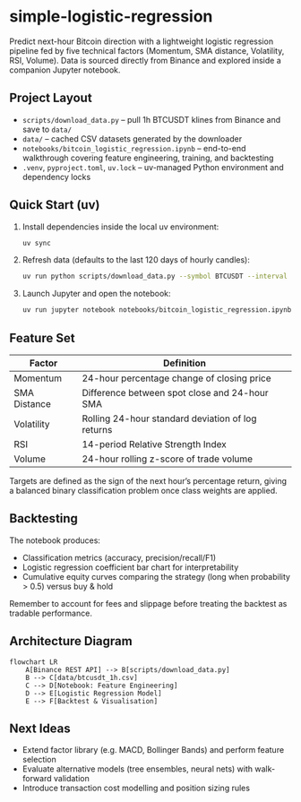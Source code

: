# simple-logistic-regression

Predict next-hour Bitcoin direction with a lightweight logistic regression pipeline fed by five technical factors (Momentum, SMA distance, Volatility, RSI, Volume). Data is sourced directly from Binance and explored inside a companion Jupyter notebook.

## Project Layout
- `scripts/download_data.py` – pull 1h BTCUSDT klines from Binance and save to `data/`
- `data/` – cached CSV datasets generated by the downloader
- `notebooks/bitcoin_logistic_regression.ipynb` – end-to-end walkthrough covering feature engineering, training, and backtesting
- `.venv`, `pyproject.toml`, `uv.lock` – uv-managed Python environment and dependency locks

## Quick Start (uv)
1. Install dependencies inside the local uv environment:
   ```bash
   uv sync
   ```
2. Refresh data (defaults to the last 120 days of hourly candles):
   ```bash
   uv run python scripts/download_data.py --symbol BTCUSDT --interval 1h --days 180
   ```
3. Launch Jupyter and open the notebook:
   ```bash
   uv run jupyter notebook notebooks/bitcoin_logistic_regression.ipynb
   ```

## Feature Set
| Factor | Definition |
| --- | --- |
| Momentum | 24-hour percentage change of closing price |
| SMA Distance | Difference between spot close and 24-hour SMA |
| Volatility | Rolling 24-hour standard deviation of log returns |
| RSI | 14-period Relative Strength Index |
| Volume | 24-hour rolling z-score of trade volume |

Targets are defined as the sign of the next hour’s percentage return, giving a balanced binary classification problem once class weights are applied.

## Backtesting
The notebook produces:
- Classification metrics (accuracy, precision/recall/F1)
- Logistic regression coefficient bar chart for interpretability
- Cumulative equity curves comparing the strategy (long when probability > 0.5) versus buy & hold

Remember to account for fees and slippage before treating the backtest as tradable performance.

## Architecture Diagram
```mermaid
flowchart LR
    A[Binance REST API] --> B[scripts/download_data.py]
    B --> C[data/btcusdt_1h.csv]
    C --> D[Notebook: Feature Engineering]
    D --> E[Logistic Regression Model]
    E --> F[Backtest & Visualisation]
```

## Next Ideas
- Extend factor library (e.g. MACD, Bollinger Bands) and perform feature selection
- Evaluate alternative models (tree ensembles, neural nets) with walk-forward validation
- Introduce transaction cost modelling and position sizing rules
